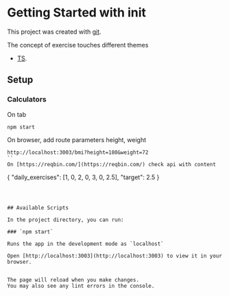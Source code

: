 # Getting Started with init


This project was created with [git](https://git-scm.com/docs/git-clone).

The concept of exercise touches different themes
* [TS](https://www.typescriptlang.org/). 


## Setup


### Calculators
On tab
```
npm start
```

On browser, add route parameters height, weight
```
http://localhost:3003/bmi?height=180&weight=72
``
On [https://reqbin.com/](https://reqbin.com/) check api with content
```
{
  "daily_exercises": [1, 0, 2, 0, 3, 0, 2.5],
  "target": 2.5
}
```



## Available Scripts

In the project directory, you can run:

### `npm start`

Runs the app in the development mode as `localhost`

Open [http://localhost:3003](http://localhost:3003) to view it in your browser.


The page will reload when you make changes.
You may also see any lint errors in the console.





